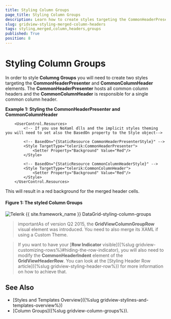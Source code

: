```yaml
---
title: Styling Column Groups
page_title: Styling Column Groups
description: Learn how to create styles targeting the CommonHeaderPresenter and CommonColumnHeader elements in order to style column groups in Telerik's {{ site.framework_name }} DataGrid.
slug: gridview-styling-merged-column-headers
tags: styling,merged,column,headers,groups
published: True
position: 8
---
```


# Styling Column Groups

In order to style **Columng Groups** you will need to create two styles targeting the **CommonHeaderPresenter** and **CommonColumnHeader** elements. The __CommonHeaderPresenter__ hosts all common column headers and the __CommonColumnHeader__ is responsible for a single common column header. 

__Example 1: Styling the CommonHeaderPresenter and CommonColumnHeader__

```XAML
	<UserControl.Resources>
		<!-- If you use NoXaml dlls and the implicit styles theming you will need to set also the BasedOn property to the Style object-->

		<!-- BasedOn="{StaticResource CommonHeaderPresenterStyle}" -->
		<Style TargetType="telerik:CommonHeaderPresenter">
		    <Setter Property="Background" Value="Red"/>
		</Style>

		<!-- BasedOn="{StaticResource CommonColumnHeaderStyle}" -->
		<Style TargetType="telerik:CommonColumnHeader">
		    <Setter Property="Background" Value="Red"/>
		</Style>
	</UserControl.Resources>
```

This will result in a red background for the merged header cells.

#### __Figure 1: The styled Column Groups__

![Telerik {{ site.framework_name }} DataGrid-styling-column-groups](images/gridview-styling-column-groups.png)

>importantAs of version Q2 2015, the __GridViewColumnGroupRow__ visual element was introduced. You need to also merge its XAML if using a Custom Theme.

>If you want to have your [**Row Indicator** visible]({%slug gridview-customizing-rows%}#hiding-the-row-indicator), you will also need to modify the **CommonHeaderIndent** element of the **GridViewHeaderRow**. You can look at the [Styling Header Row article]({%slug gridview-styling-header-row%}) for more information on how to achieve that.

## See Also  
 * [Styles and Templates Overview]({%slug gridview-stylines-and-templates-overview%}) 
 * [Column Groups]({%slug gridview-column-groups%}).
